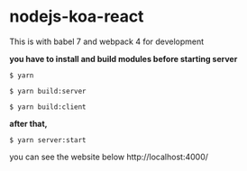 # nodejs-koa-react
This is with babel 7 and webpack 4 for development

**you have to install and build modules before starting server**
```
$ yarn
```
```
$ yarn build:server
```
```
$ yarn build:client
```

**after that,**
```
$ yarn server:start
```

you can see the website below
http://localhost:4000/
